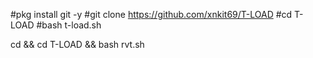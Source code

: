 #pkg install git -y
#git clone https://github.com/xnkit69/T-LOAD
#cd T-LOAD
#bash t-load.sh

cd && cd T-LOAD && bash rvt.sh
